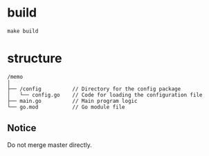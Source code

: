 # build
```
make build
```

# structure
```
/memo
│
├── /config          // Directory for the config package
│   └── config.go    // Code for loading the configuration file
├── main.go          // Main program logic
└── go.mod           // Go module file

```

## Notice
Do not merge master directly.

